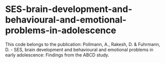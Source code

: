 # SES-brain-development-and-behavioural-and-emotional-problems-in-adolescence
This code belongs to the publication: Pollmann, A., Rakesh, D. &amp; Fuhrmann, D. - SES, brain development and behavioural and emotional problems in early adolescence: Findings from the ABCD study.  
